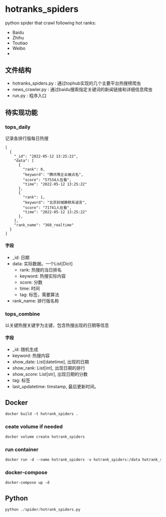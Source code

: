 # hotranks_spiders

python spider that crawl following hot ranks:

- Baidu
- Zhihu
- Toutiao
- Weibo
- 

## 文件结构
 - hotranks_spiders.py : 通过tophub实现的几个主要平台热搜榜爬虫
 - news_crawler.py : 通过baidu搜索指定关键词的新闻链接和详细信息爬虫
 - run.py : 程序入口




## 待实现功能




### tops_daily
记录各排行版每日热搜
```
[
  {
    "_id": "2022-05-12 13:25:22",
    "data": [
      {
        "rank": 0,
        "keyword": "腾讯等企业被点名",
        "score": "57534人在看",
        "time": "2022-05-12 13:25:22"
      },
      {
        "rank": 1,
        "keyword": "北京封城静默系谣言",
        "score": "71741人在看",
        "time": "2022-05-12 13:25:22"
      },
    ],
    "rank_name": "360_realtime"
  }
]
```
#### 字段
- _id: 日期
- data: 实际数据。一个List[Dict]
    - rank: 热搜的当日排名
    - keyword: 热搜实际内容
    - score: 分数
    - time: 时间
    - tag: 标签，需要算法
- rank_name: 排行版名称

### tops_combine
以关键热搜关键字为主键，包含热搜出现的日期等信息
#### 字段
- _id: 随机生成
- keyword: 热搜内容
- show_date: List[datetime], 出现的日期
- show_rank: List[int], 出现日期的排行
- show_score: List[str], 出现日期的分数
- tag: 标签
- last_updatetime: timstamp, 最后更新时间。






## Docker 

```dockerfile
docker build -t hotrank_spiders .
```

### ceate volume if needed
```dockerfile
docker volume create hotrank_spiders
```


### run container
```dockerfile
docker run -d --name hotrank_spiders -v hotrank_spiders:/data hotrank_spiders
```

### docker-compose
```dockerfile
docker-compose up -d
```

## Python

~~~python
python ./spider/hotrank_spiders.py
~~~

